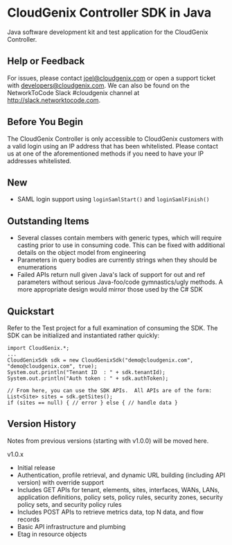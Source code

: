 
# CloudGenix Controller SDK in Java
Java software development kit and test application for the CloudGenix Controller.

## Help or Feedback
For issues, please contact joel@cloudgenix.com or open a support ticket with developers@cloudgenix.com.  We can also be found on the NetworkToCode Slack #cloudgenix channel at http://slack.networktocode.com.

## Before You Begin
The CloudGenix Controller is only accessible to CloudGenix customers with a valid login using an IP address that has been whitelisted.  Please contact us at one of the aforementioned methods if you need to have your IP addresses whitelisted.

## New
- SAML login support using ```loginSamlStart()``` and ```loginSamlFinish()```

## Outstanding Items
- Several classes contain members with generic types, which will require casting prior to use in consuming code.  This can be fixed with additional details on the object model from engineering
- Parameters in query bodies are currently strings when they should be enumerations
- Failed APIs return null given Java's lack of support for out and ref parameters without serious Java-foo/code gymnastics/ugly methods.  A more appropriate design would mirror those used by the C# SDK

## Quickstart
Refer to the Test project for a full examination of consuming the SDK.  The SDK can be initialized and instantiated rather quickly:
```
import CloudGenix.*;
...
CloudGenixSdk sdk = new CloudGenixSdk("demo@cloudgenix.com", "demo@cloudgenix.com", true); 
System.out.println("Tenant ID  : " + sdk.tenantId);
System.out.println("Auth token : " + sdk.authToken);

// From here, you can use the SDK APIs.  All APIs are of the form:
List<Site> sites = sdk.getSites();
if (sites == null) { // error } else { // handle data }
```
 
## Version History
Notes from previous versions (starting with v1.0.0) will be moved here.

v1.0.x
- Initial release
- Authentication, profile retrieval, and dynamic URL building (including API version) with override support
- Includes GET APIs for tenant, elements, sites, interfaces, WANs, LANs, application definitions, policy sets, policy rules, security zones, security policy sets, and security policy rules
- Includes POST APIs to retrieve metrics data, top N data, and flow records
- Basic API infrastructure and plumbing
- Etag in resource objects
